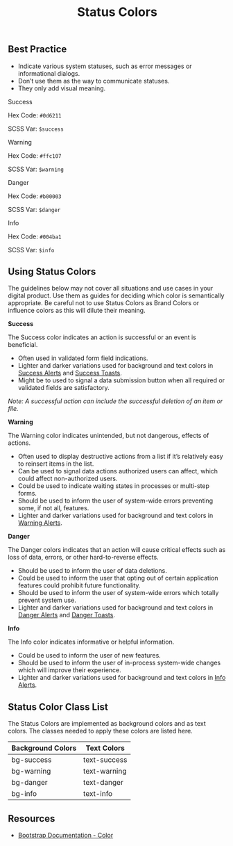 ﻿---
title: Status Colors
summary: Pelican uses Status Colors to inform users about what is going on with the system.
tags: color
layout: guide
eleventyNavigation:
  key: Status Colors
  parent: Foundation
  order: 2
  excerpt: Pelican uses Status Colors to inform users about what is going on with the system.
  img: /img/illustrations/illus-status-colors.svg
--- 

## Best Practice

- Indicate various system statuses, such as error messages or informational dialogs. 
- Don’t use them as the way to communicate statuses.
- They only add visual meaning.

<div class="row mb-5">
  <div class="col-md-6 col-xl-3">
    <div class="card border-0">
      <div class="bg-success rounded-top pd-color-block"></div>
      <div class="card-body">
        <p class="mb-0 fw-bold">Success</p>
        <p class="mb-0">Hex Code: <code>#0d6211</code></p>
        <p class="mb-0">SCSS Var: <code>$success</code></p>
      </div>
    </div>
  </div>
  <div class="col-md-6 col-xl-3">
    <div class="card border-0">
      <div class="bg-warning rounded-top pd-color-block"></div>
      <div class="card-body">
        <p class="mb-0 fw-bold">Warning</p>
        <p class="mb-0">Hex Code: <code>#ffc107</code></p>
        <p class="mb-0">SCSS Var: <code>$warning</code></p>
      </div>
    </div>
  </div>
  <div class="col-md-6 col-xl-3">
    <div class="card border-0">
      <div class="bg-danger rounded-top pd-color-block"></div>
      <div class="card-body">
        <p class="mb-0 fw-bold">Danger</p>
        <p class="mb-0">Hex Code: <code>#b00003</code></p>
        <p class="mb-0">SCSS Var: <code>$danger</code></p>
      </div>
    </div>
  </div>
  <div class="col-md-6 col-xl-3">
    <div class="card border-0">
      <div class="bg-info rounded-top pd-color-block"></div>
      <div class="card-body">
        <p class="mb-0 fw-bold">Info</p>
        <p class="mb-0">Hex Code: <code>#004ba1</code></p>
        <p class="mb-0">SCSS Var: <code>$info</code></p>
      </div>
    </div>
  </div>
</div>

## Using Status Colors

The guidelines below may not cover all situations and use cases in your digital product. Use them as guides for deciding which color is semantically appropriate. Be careful not to use Status Colors as Brand Colors or influence colors as this will dilute their meaning.

**Success**

The Success color indicates an action is successful or an event is beneficial.

- Often used in validated form field indications.
- Lighter and darker variations used for background and text colors in [Success Alerts](/components/alerts/) and [Success Toasts](/components/toasts/).
- Might be to used to signal a data submission button when all required or validated fields are satisfactory.

_Note: A successful action can include the successful deletion of an item or file._

**Warning**

The Warning color indicates unintended, but not dangerous, effects of actions.

- Often used to display destructive actions from a list if it’s relatively easy to reinsert items in the list.
- Can be used to signal data actions authorized users can affect, which could affect non-authorized users.
- Could be used to indicate waiting states in processes or multi-step forms.
- Should be used to inform the user of system-wide errors preventing some, if not all, features.
- Lighter and darker variations used for background and text colors in [Warning Alerts](/components/alerts/).

**Danger**

The Danger colors indicates that an action will cause critical effects such as loss of data, errors, or other hard-to-reverse effects.

- Should be used to inform the user of data deletions.
- Could be used to inform the user that opting out of certain application features could prohibit future functionality.
- Should be used to inform the user of system-wide errors which totally prevent system use.
- Lighter and darker variations used for background and text colors in [Danger Alerts](/components/alerts/) and [Danger Toasts](/components/toasts/).

**Info**

The Info color indicates informative or helpful information.

- Could be used to inform the user of new features.
- Should be used to inform the user of in-process system-wide changes which will improve their experience.
- Lighter and darker variations used for background and text colors in [Info Alerts](/components/alerts/).

## Status Color Class List

The Status Colors are implemented as background colors and as text colors. The classes needed to apply these colors are listed here.

<div class="table-wrapper">
  <table class="table table-striped mb-5">
    <thead>
      <tr>
        <th>Background Colors</th>
        <th>Text Colors</th>
      </tr>
    </thead>
    <tbody>
      <tr>
        <td><span class="h5"><span class="badge badge-success">bg-success</span></span></td>
        <td><span class="h5"><span class="badge bg-transparent text-success">text-success</span></span></td>
      </tr>
      <tr>
        <td><span class="h5"><span class="badge badge-warning">bg-warning</span></span></td>
        <td><span class="h5"><span class="badge bg-transparent text-warning">text-warning</span></span></td>
      </tr>
      <tr>
        <td><span class="h5"><span class="badge badge-danger">bg-danger</span></span></td>
        <td><span class="h5"><span class="badge bg-transparent text-danger">text-danger</span></span></td>
      </tr>
      <tr>
        <td><span class="h5"><span class="badge badge-info">bg-info</span></span></td>
        <td><span class="h5"><span class="badge bg-transparent text-info">text-info</span></span></td>
      </tr>                 
    </tbody>
  </table>
</div>

## Resources

* <a href="https://getbootstrap.com/docs/5.1/utilities/colors/" target="_blank">Bootstrap Documentation - Color</a>
